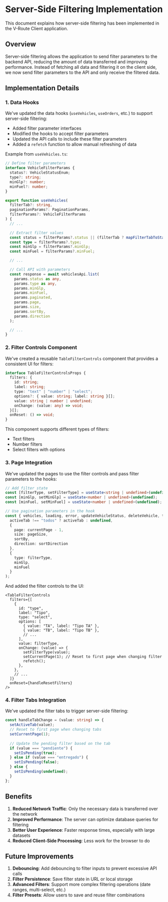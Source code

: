 # Server-Side Filtering Implementation

This document explains how server-side filtering has been implemented in the V-Route Client application.

## Overview

Server-side filtering allows the application to send filter parameters to the backend API, reducing the amount of data transferred and improving performance. Instead of fetching all data and filtering it on the client side, we now send filter parameters to the API and only receive the filtered data.

## Implementation Details

### 1. Data Hooks

We've updated the data hooks (`useVehicles`, `useOrders`, etc.) to support server-side filtering:

- Added filter parameter interfaces
- Modified the hooks to accept filter parameters
- Updated the API calls to include these filter parameters
- Added a `refetch` function to allow manual refreshing of data

Example from `useVehicles.ts`:

```typescript
// Define filter parameters
interface VehicleFilterParams {
  status?: VehicleStatusEnum;
  type?: string;
  minGlp?: number;
  minFuel?: number;
}

export function useVehicles(
  filterTab?: string, 
  paginationParams?: PaginationParams,
  filterParams?: VehicleFilterParams
) {
  // ...

  // Extract filter values
  const status = filterParams?.status || (filterTab ? mapFilterTabToStatus(filterTab) : undefined);
  const type = filterParams?.type;
  const minGlp = filterParams?.minGlp;
  const minFuel = filterParams?.minFuel;

  // ...

  // Call API with parameters
  const response = await vehiclesApi.list(
    params.status as any,
    params.type as any,
    params.minGlp,
    params.minFuel,
    params.paginated,
    params.page,
    params.size,
    params.sortBy,
    params.direction
  );

  // ...
}
```

### 2. Filter Controls Component

We've created a reusable `TableFilterControls` component that provides a consistent UI for filters:

```typescript
interface TableFilterControlsProps {
  filters: {
    id: string;
    label: string;
    type: "text" | "number" | "select";
    options?: { value: string; label: string }[];
    value: string | number | undefined;
    onChange: (value: any) => void;
  }[];
  onReset: () => void;
}
```

This component supports different types of filters:
- Text filters
- Number filters
- Select filters with options

### 3. Page Integration

We've updated the pages to use the filter controls and pass filter parameters to the hooks:

```typescript
// Add filter state
const [filterType, setFilterType] = useState<string | undefined>(undefined);
const [minGlp, setMinGlp] = useState<number | undefined>(undefined);
const [minFuel, setMinFuel] = useState<number | undefined>(undefined);

// Use pagination parameters in the hook
const { vehicles, loading, error, updateVehicleStatus, deleteVehicle, totalItems, totalPages, refetch } = useVehicles(
  activeTab !== "todos" ? activeTab : undefined, 
  {
    page: currentPage - 1,
    size: pageSize,
    sortBy,
    direction: sortDirection
  },
  {
    type: filterType,
    minGlp,
    minFuel
  }
);
```

And added the filter controls to the UI:

```tsx
<TableFilterControls
  filters={[
    {
      id: "type",
      label: "Tipo",
      type: "select",
      options: [
        { value: "TA", label: "Tipo TA" },
        { value: "TB", label: "Tipo TB" },
        // ...
      ],
      value: filterType,
      onChange: (value) => {
        setFilterType(value);
        setCurrentPage(1); // Reset to first page when changing filter
        refetch();
      },
    },
    // ...
  ]}
  onReset={handleResetFilters}
/>
```

### 4. Filter Tabs Integration

We've updated the filter tabs to trigger server-side filtering:

```typescript
const handleTabChange = (value: string) => {
  setActiveTab(value);
  // Reset to first page when changing tabs
  setCurrentPage(1);
  
  // Update the pending filter based on the tab
  if (value === "pendiente") {
    setIsPending(true);
  } else if (value === "entregado") {
    setIsPending(false);
  } else {
    setIsPending(undefined);
  }
};
```

## Benefits

1. **Reduced Network Traffic**: Only the necessary data is transferred over the network
2. **Improved Performance**: The server can optimize database queries for filtering
3. **Better User Experience**: Faster response times, especially with large datasets
4. **Reduced Client-Side Processing**: Less work for the browser to do

## Future Improvements

1. **Debouncing**: Add debouncing to filter inputs to prevent excessive API calls
2. **Filter Persistence**: Save filter state in URL or local storage
3. **Advanced Filters**: Support more complex filtering operations (date ranges, multi-select, etc.)
4. **Filter Presets**: Allow users to save and reuse filter combinations 